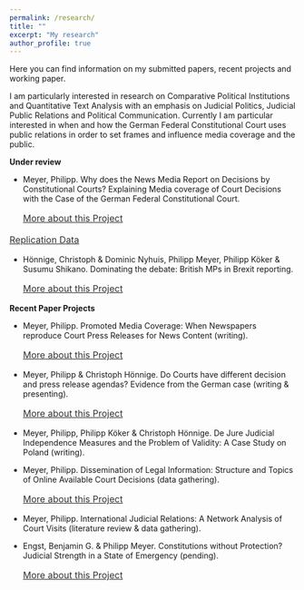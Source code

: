 ```yaml
---
permalink: /research/
title: ""
excerpt: "My research"
author_profile: true
---
```



Here you can find information on my submitted papers, recent projects and working paper.

I am particularly interested in research on Comparative Political Institutions and Quantitative Text Analysis with an emphasis on Judicial Politics, Judicial Public Relations and Political Communication. Currently I am particular interested in when and how the German Federal Constitutional Court uses public relations in order to set frames and influence media coverage and the public.

 
 <b>Under review</b>
 
 - Meyer, Philipp. Why does the News Media Report on Decisions by Constitutional Courts? Explaining Media coverage of Court Decisions with the Case of the German Federal Constitutional Court.
    <p style="line-height: 1.5;" align="left"><span style="font-size: medium;"><a style="line-height: 1.5;" href="https://phimeyer.github.io/publication/2018a-Meyer"><span style="color: #333333;"><span style="font-size: medium;">More about this Project</span></span></a>  
  <p style="line-height: 1.5;" align="left"><span style="font-size: medium;"><a style="line-height: 1.5;" href="https://github.com/phimeyer/Replication-Data-Media-Coverage-on-the-FCC"><span style="color: #333333;"><span style="font-size: medium;">Replication Data</span></span></a>  
 
  - Hönnige, Christoph & Dominic Nyhuis, Philipp Meyer, Philipp Köker & Susumu Shikano. Dominating the debate: British MPs in Brexit reporting.
    <p style="line-height: 1.5;" align="left"><span style="font-size: medium;"><a style="line-height: 1.5;" href="https://phimeyer.github.io/publication/2019-HoennigeEtAl"><span style="color: #333333;"><span style="font-size: medium;">More about this Project</span></span></a>

<b>Recent Paper Projects</b>

 
 - Meyer, Philipp. Promoted Media Coverage: When Newspapers reproduce Court Press Releases for News Content (writing).
   <p style="line-height: 1.5;" align="left"><span style="font-size: medium;"><a style="line-height: 1.5;" href="https://phimeyer.github.io/publication/2018c-Meyer"><span style="color: #333333;"><span style="font-size: medium;">More about this Project</span></span></a> 

- Meyer, Philipp & Christoph Hönnige. Do Courts have different decision and press release agendas? Evidence from the German case (writing & presenting).
  <p style="line-height: 1.5;" align="left"><span style="font-size: medium;"><a style="line-height: 1.5;" href="https://phimeyer.github.io/publication/2019-MeyerHönnige"><span style="color: #333333;"><span style="font-size: medium;">More about this Project</span></span></a>
  
- Meyer, Philipp, Philipp Köker & Christoph Hönnige. De Jure Judicial Independence Measures and the Problem of Validity: A Case Study on Poland (writing).

- Meyer, Philipp. Dissemination of Legal Information: Structure and Topics of Online Available Court Decisions (data gathering).
  <p style="line-height: 1.5;" align="left"><span style="font-size: medium;"><a style="line-height: 1.5;" href="https://phimeyer.github.io/publication/2018b-Meyer"><span style="color: #333333;"><span style="font-size: medium;">More about this Project</span></span></a>
  
- Meyer, Philipp. International Judicial Relations: A Network Analysis of Court Visits (literature review & data gathering).

- Engst, Benjamin G. & Philipp Meyer. Constitutions without Protection? Judicial Strength in a State of Emergency (pending).
  <p style="line-height: 1.5;" align="left"><span style="font-size: medium;"><a style="line-height: 1.5;" href="https://phimeyer.github.io/publication/2016-EngstMeyer"><span style="color: #333333;"><span style="font-size: medium;">More about this Project</span></span></a>
